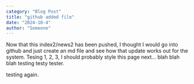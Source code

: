 ```yaml
---
category: "Blog Post"
title: "github added file"
date: "2024-10-4"
author: "Someone"
---
```


Now that this index2/news2 has been pushed, I thought I would go into github and just create an md file and see how that update works out for the system. Tesing 1, 2, 3, I should probably style this page next... blah blah blah testing testy tester.

testing again.
